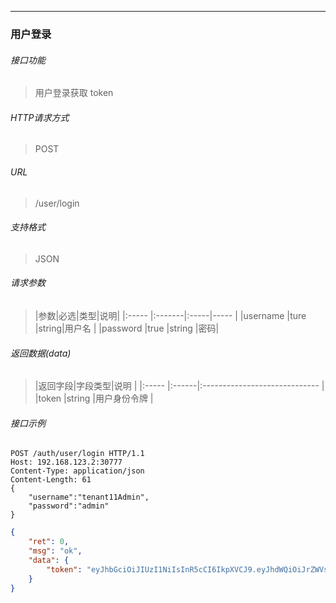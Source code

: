 ---

### 用户登录
###### 接口功能
> 用户登录获取 token

###### HTTP请求方式
> POST
###### URL
>  /user/login
###### 支持格式
> JSON


###### 请求参数
> |参数|必选|类型|说明|
|:-----  |:-------|:-----|-----                               |
|username    |ture    |string|用户名                          |
|password    |true    |string   |密码|

###### 返回数据(data)
> |返回字段|字段类型|说明                              |
|:-----   |:------|:-----------------------------   |
|token   |string    |用户身份令牌   |

###### 接口示例

```
POST /auth/user/login HTTP/1.1
Host: 192.168.123.2:30777
Content-Type: application/json
Content-Length: 61
{
    "username":"tenant11Admin",
    "password":"admin"
}
```

``` json
{
    "ret": 0,
    "msg": "ok",
    "data": {
        "token": "eyJhbGciOiJIUzI1NiIsInR5cCI6IkpXVCJ9.eyJhdWQiOiJrZWVsIiwiZXhwIjoiMjAyMS0xMC0xMlQxNToyMDoxNS44MDg5Mjc4MDdaIiwiaWF0IjoiMjAyMS0xMC0xMlQwMzoyMDoxNS44MDg5Mjc4MDdaIiwiaXNzIjoibWFuYWdlciIsImp0aSI6IjgxM2Y0MTRmLWMyMTUtNDA3Mi04NmY2LTEwNDJkYzgzMjhhMCIsIm5iZiI6IjIwMjEtMTAtMTJUMDM6MjA6MTUuODA4OTI3ODA3WiIsInN1YiI6InVzZXIiLCJ0aWQiOiJlMWNjMmU5OC1jYmFjLTRiOWItOThmYi1kNTVmYzQ0Njg3ZTUiLCJ1aWQiOiIyMDliNDU2Yy0yNTE5LTQ2NTctOTJjYi0zNmI4MmIwMDdkYTQifQ.1_o4PXgp8nGz9UgZ0BsbfBUw-1vsES7_oH012FitHsg"
    }
}
```